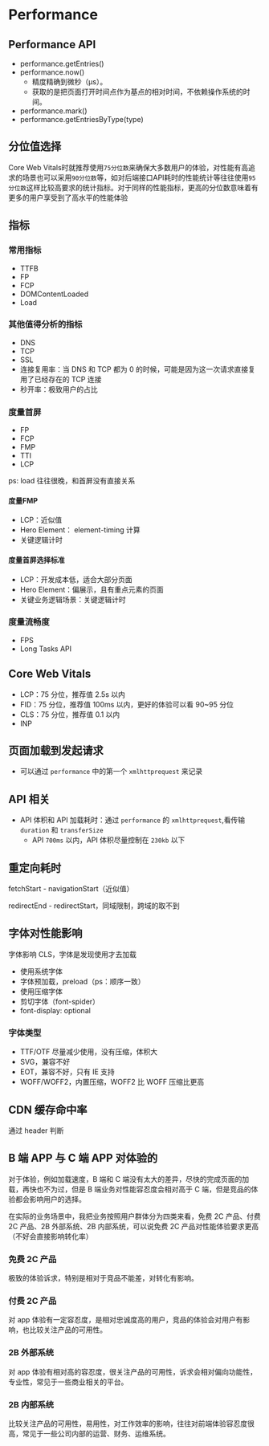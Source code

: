 # Performance

## Performance API
- performance.getEntries()
- performance.now()
  - 精度精确到微秒（μs）。
  - 获取的是把页面打开时间点作为基点的相对时间，不依赖操作系统的时间。
- performance.mark()
- performance.getEntriesByType(type)


## 分位值选择

Core Web Vitals时就推荐使用`75分位数`来确保大多数用户的体验，对性能有高追求的场景也可以采用`90分位数`等，如对后端接口API耗时的性能统计等往往使用`95分位数`这样比较高要求的统计指标。对于同样的性能指标，更高的分位数意味着有更多的用户享受到了高水平的性能体验

## 指标

### 常用指标
- TTFB
- FP
- FCP
- DOMContentLoaded
- Load

### 其他值得分析的指标

- DNS
- TCP
- SSL
- 连接复用率：当 DNS 和 TCP 都为 0 的时候，可能是因为这一次请求直接复用了已经存在的 TCP 连接
- 秒开率：极致用户的占比

### 度量首屏
- FP
- FCP
- FMP
- TTI
- LCP

ps: load 往往很晚，和首屏没有直接关系

#### 度量FMP
- LCP：近似值
- Hero Element： element-timing 计算
- 关键逻辑计时

#### 度量首屏选择标准
- LCP：开发成本低，适合大部分页面
- Hero Element：偏展示，且有重点元素的页面
- 关键业务逻辑场景：关键逻辑计时

### 度量流畅度
- FPS
- Long Tasks API

## Core Web Vitals

- LCP：75 分位，推荐值 2.5s 以内
- FID：75 分位，推荐值 100ms 以内，更好的体验可以看 90~95 分位
- CLS：75 分位，推荐值 0.1 以内
- INP


## 页面加载到发起请求

- 可以通过 `performance` 中的第一个 `xmlhttprequest` 来记录

## API 相关
- API 体积和 API 加载耗时：通过 `performance` 的 `xmlhttprequest`,看传输 `duration` 和 `transferSize`
  - API `700ms` 以内，API 体积尽量控制在 `230kb` 以下


## 重定向耗时

fetchStart - navigationStart（近似值）

redirectEnd - redirectStart，同域限制，跨域的取不到

## 字体对性能影响

字体影响 CLS，字体是发现使用才去加载

- 使用系统字体
- 字体预加载，preload（ps：顺序一致）
- 使用压缩字体
- 剪切字体（font-spider）
- font-display: optional

### 字体类型
- TTF/OTF 尽量减少使用，没有压缩，体积大
- SVG，兼容不好
- EOT，兼容不好，只有 IE 支持
- WOFF/WOFF2，内置压缩，WOFF2 比 WOFF 压缩比更高

## CDN 缓存命中率
通过 header 判断

## B 端 APP 与 C 端 APP 对体验的

对于体验，例如加载速度，B 端和 C 端没有太大的差异，尽快的完成页面的加载，再快也不为过，但是 B 端业务对性能容忍度会相对高于 C 端，但是竞品的体验都会影响用户的选择。

在实际的业务场景中，我把业务按照用户群体分为四类来看，免费 2C 产品、付费 2C 产品、2B 外部系统、2B 内部系统，可以说免费 2C 产品对性能体验要求更高（不好会直接影响转化率）

### 免费 2C 产品
极致的体验诉求，特别是相对于竞品不能差，对转化有影响。

### 付费 2C 产品
对 app 体验有一定容忍度，是相对忠诚度高的用户，竞品的体验会对用户有影响，也比较关注产品的可用性。

### 2B 外部系统
对 app 体验有相对高的容忍度，很关注产品的可用性，诉求会相对偏向功能性，专业性，常见于一些商业相关的平台。

### 2B 内部系统
比较关注产品的可用性，易用性，对工作效率的影响，往往对前端体验容忍度很高，常见于一些公司内部的运营、财务、运维系统。